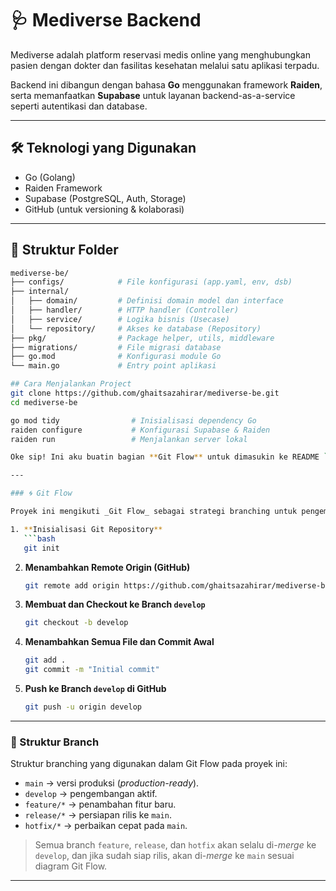 # 🩺 Mediverse Backend

Mediverse adalah platform reservasi medis online yang menghubungkan pasien dengan dokter dan fasilitas kesehatan melalui satu aplikasi terpadu.

Backend ini dibangun dengan bahasa **Go** menggunakan framework **Raiden**, serta memanfaatkan **Supabase** untuk layanan backend-as-a-service seperti autentikasi dan database.

---

## 🛠️ Teknologi yang Digunakan

- Go (Golang)
- Raiden Framework
- Supabase (PostgreSQL, Auth, Storage)
- GitHub (untuk versioning & kolaborasi)

---

## 📁 Struktur Folder

```bash
mediverse-be/
├── configs/            # File konfigurasi (app.yaml, env, dsb)
├── internal/
│   ├── domain/         # Definisi domain model dan interface
│   ├── handler/        # HTTP handler (Controller)
│   ├── service/        # Logika bisnis (Usecase)
│   └── repository/     # Akses ke database (Repository)
├── pkg/                # Package helper, utils, middleware
├── migrations/         # File migrasi database
├── go.mod              # Konfigurasi module Go
└── main.go             # Entry point aplikasi

## Cara Menjalankan Project
git clone https://github.com/ghaitsazahirar/mediverse-be.git
cd mediverse-be

go mod tidy                # Inisialisasi dependency Go
raiden configure           # Konfigurasi Supabase & Raiden
raiden run                 # Menjalankan server lokal

Oke sip! Ini aku buatin bagian **Git Flow** untuk dimasukin ke README `mediverse-be`, berdasarkan alur kamu waktu awal push ke GitHub dan pakai flow seperti di diagram tadi:

---

### 🌀 Git Flow

Proyek ini mengikuti _Git Flow_ sebagai strategi branching untuk pengembangan yang terstruktur dan kolaboratif. Berikut adalah alur awal penggunaan Git Flow pada proyek ini:

1. **Inisialisasi Git Repository**
   ```bash
   git init
   ```

2. **Menambahkan Remote Origin (GitHub)**
   ```bash
   git remote add origin https://github.com/ghaitsazahirar/mediverse-be.git
   ```

3. **Membuat dan Checkout ke Branch `develop`**
   ```bash
   git checkout -b develop
   ```

4. **Menambahkan Semua File dan Commit Awal**
   ```bash
   git add .
   git commit -m "Initial commit"
   ```

5. **Push ke Branch `develop` di GitHub**
   ```bash
   git push -u origin develop
   ```

---

### 📌 Struktur Branch

Struktur branching yang digunakan dalam Git Flow pada proyek ini:

- `main` → versi produksi (_production-ready_).
- `develop` → pengembangan aktif.
- `feature/*` → penambahan fitur baru.
- `release/*` → persiapan rilis ke `main`.
- `hotfix/*` → perbaikan cepat pada `main`.

> Semua branch `feature`, `release`, dan `hotfix` akan selalu di-*merge* ke `develop`, dan jika sudah siap rilis, akan di-*merge* ke `main` sesuai diagram Git Flow.

---
